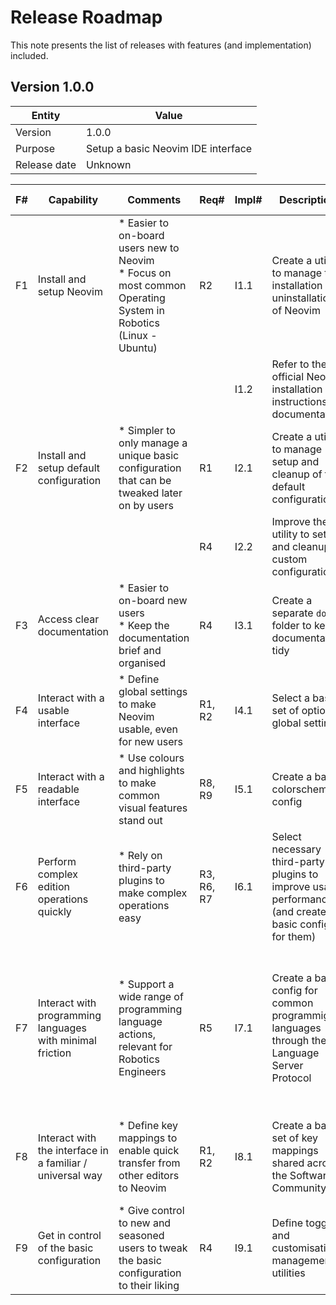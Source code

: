 # Release Roadmap

This note presents the list of releases with features (and implementation) included.

## Version 1.0.0

| Entity | Value |
| --- | --- |
| Version | 1.0.0 |
| Purpose | Setup a basic Neovim IDE interface |
| Release date | Unknown |

| F# | Capability | Comments | Req# | Impl# | Description | Challenges | Decision | Progress State |
| --- | --- | --- | --- | --- | --- | --- | --- | --- |
| F1 | Install and setup Neovim | \* Easier to on-board users new to Neovim<br>\* Focus on most common Operating System in Robotics (Linux - Ubuntu) | R2 | I1.1 | Create a utility to manage the installation / uninstallation of Neovim | \* Supporting a wide range of OS and evolving software | OK | DONE |
| | | | | I1.2 | Refer to the official Neovim installation instructions in documentation | | OK | DONE |
| F2 | Install and setup default configuration | \* Simpler to only manage a unique basic configuration that can be tweaked later on by users | R1 | I2.1 | Create a utility to manage setup and cleanup of the default configuration | | OK | DONE |
| | | | R4 | I2.2 | Improve the utility to setup and cleanup a custom configuration | \* Supporting a fully customisable configuration | MAYBE | DONE (LIMITED) |
| F3 | Access clear documentation | \* Easier to on-board new users<br>\* Keep the documentation brief and organised | R4 | I3.1 | Create a separate `docs` folder to keep documentation tidy | \* Maintaining the documentation | OK | DONE (BASIC) |
| F4 | Interact with a usable interface | \* Define global settings to make Neovim usable, even for new users | R1, R2 | I4.1 | Select a basic set of options / global settings | \* Picking relevant options while not altering the essence of Neovim | OK | IN PROGRESS |
| F5 | Interact with a readable interface | \* Use colours and highlights to make common visual features stand out | R8, R9 | I5.1 | Create a basic colorscheme config | \* Picking a colorsscheme readable by all users | OK | TODO |
| F6 | Perform complex edition operations quickly | \* Rely on third-party plugins to make complex operations easy | R3, R6, R7 | I6.1 | Select necessary third-party plugins to improve usage performance (and create a basic config for them) | \* Picking only relevant plugins while avoiding bloating the interface | OK | TODO |
| F7 | Interact with programming languages with minimal friction | \* Support a wide range of programming language actions, relevant for Robotics Engineers | R5 | I7.1 | Create a basic config for common programmig languages through the Language Server Protocol | \* Picking languages to support<br>\* Maintaining support for picked languages<br>\* Investigating and solving LSP implementation issues / limitations | OK | TODO |
| F8 | Interact with the interface in a familiar / universal way | \* Define key mappings to enable quick transfer from other editors to Neovim | R1, R2 | I8.1 | Create a basic set of key mappings shared across the Software Community | \* Picking universal key mappings while not altering the Neovim capabilities | OK | TODO |
| F9 | Get in control of the basic configuration | \* Give control to new and seasoned users to tweak the basic configuration to their liking | R4 | I9.1 | Define toggles and customisation management utilities | \* Enable fully custom configuration while ensuring that the repo is maintainable | MAYBE | N/A |
